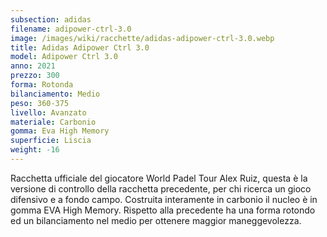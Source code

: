 ```yaml
---
subsection: adidas
filename: adipower-ctrl-3.0
image: /images/wiki/racchette/adidas-adipower-ctrl-3.0.webp
title: Adidas Adipower Ctrl 3.0
model: Adipower Ctrl 3.0
anno: 2021
prezzo: 300
forma: Rotonda
bilanciamento: Medio
peso: 360-375
livello: Avanzato
materiale: Carbonio
gomma: Eva High Memory
superficie: Liscia
weight: -16
---
```

Racchetta ufficiale del giocatore World Padel Tour Alex Ruiz, questa è la versione di controllo della racchetta precedente, per chi ricerca un gioco difensivo e a fondo campo. Costruita interamente in carbonio il nucleo è in gomma EVA High Memory. Rispetto alla precedente ha una forma rotondo ed un bilanciamento nel medio per ottenere maggior maneggevolezza.